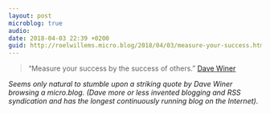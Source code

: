 ```yaml
---
layout: post
microblog: true
audio: 
date: 2018-04-03 22:39 +0200
guid: http://roelwillems.micro.blog/2018/04/03/measure-your-success.html
---
```

> “Measure your success by the success of others.” [Dave Winer](http://scripting.com/2018/01/09/215812.html#a220039)

_Seems only natural to stumble upon a striking quote by Dave Winer browsing a micro.blog. (Dave more or less invented blogging and RSS syndication and has the longest continuously running blog on the Internet)._
